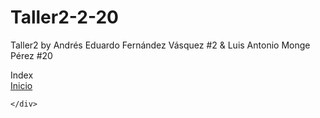 # Taller2-2-20
Taller2 by Andrés Eduardo Fernández Vásquez #2 &amp; Luis Antonio Monge Pérez #20
<!DOCTYPE html>
<html>
  <head>
    <tittle>Index</tittle>
    <meta charset="utf-8">
  </head>
  <body>
    <div>
      <a href="html/inicio.htlm"> Inicio</a>
    
    </div>
  </body>
</html>
